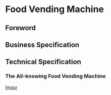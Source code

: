 # Food Vending Machine

## Foreword

## Business Specification

## Technical Specification

### The All-knowing Food Vending Machine

[Imgur](https://i.imgur.com/BFZPmOB.png)